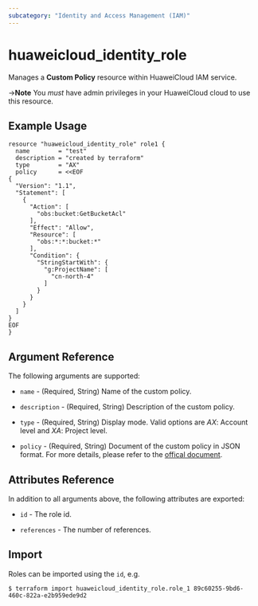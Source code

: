 ```yaml
---
subcategory: "Identity and Access Management (IAM)"
---
```


# huaweicloud_identity_role

Manages a **Custom Policy** resource within HuaweiCloud IAM service.

->**Note** You _must_ have admin privileges in your HuaweiCloud cloud to use
this resource.

## Example Usage

```hcl
resource "huaweicloud_identity_role" role1 {
  name        = "test"
  description = "created by terraform"
  type        = "AX"
  policy      = <<EOF
{
  "Version": "1.1",
  "Statement": [
    {
      "Action": [
        "obs:bucket:GetBucketAcl"
      ],
      "Effect": "Allow",
      "Resource": [
        "obs:*:*:bucket:*"
      ],
      "Condition": {
        "StringStartWith": {
          "g:ProjectName": [
            "cn-north-4"
          ]
        }
      }
    }
  ]
}
EOF
}
```

## Argument Reference

The following arguments are supported:

* `name` - (Required, String) Name of the custom policy. 

* `description` - (Required, String) Description of the custom policy.

* `type` - (Required, String) Display mode. Valid options are _AX_: Account level and _XA_: Project level.

* `policy` - (Required, String) Document of the custom policy in JSON format. For more details, please refer to the
    [offical document](https://support.huaweicloud.com/intl/en-us/usermanual-iam/iam_01_0017.html).

## Attributes Reference

In addition to all arguments above, the following attributes are exported:

* `id` - The role id.

* `references` - The number of references.

## Import

Roles can be imported using the `id`, e.g.

```
$ terraform import huaweicloud_identity_role.role_1 89c60255-9bd6-460c-822a-e2b959ede9d2
```

